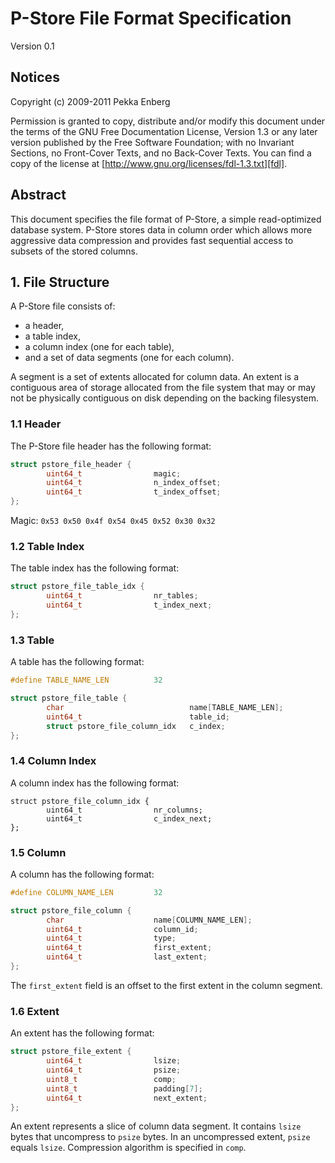 P-Store File Format Specification
=================================

Version 0.1

## Notices

Copyright (c) 2009-2011 Pekka Enberg

Permission is granted to copy, distribute and/or modify this document
under the terms of the GNU Free Documentation License, Version 1.3
or any later version published by the Free Software Foundation;
with no Invariant Sections, no Front-Cover Texts, and no Back-Cover Texts.
You can find a copy of the license at [http://www.gnu.org/licenses/fdl-1.3.txt][fdl].

  [fdl]: http://www.gnu.org/licenses/fdl-1.3.txt

## Abstract

This document specifies the file format of P-Store, a simple read-optimized
database system.  P-Store stores data in column order which allows more
aggressive data compression and provides fast sequential access to subsets of
the stored columns.

## 1. File Structure

A P-Store file consists of:

 * a header,
 * a table index,
 * a column index (one for each table),
 * and a set of data segments (one for each column).

A segment is a set of extents allocated for column data. An extent is a
contiguous area of storage allocated from the file system that may or may not
be physically contiguous on disk depending on the backing filesystem.

### 1.1 Header

The P-Store file header has the following format:

```c
struct pstore_file_header {
        uint64_t                magic;
        uint64_t                n_index_offset;
        uint64_t                t_index_offset;
};
```

Magic: `0x53 0x50 0x4f 0x54 0x45 0x52 0x30 0x32`

### 1.2 Table Index

The table index has the following format:

```c
struct pstore_file_table_idx {
        uint64_t                nr_tables;
        uint64_t                t_index_next;
};
```

### 1.3 Table

A table has the following format:

```c
#define TABLE_NAME_LEN          32

struct pstore_file_table {
        char                            name[TABLE_NAME_LEN];
        uint64_t                        table_id;
        struct pstore_file_column_idx   c_index;
};
```

### 1.4 Column Index

A column index has the following format:

```
struct pstore_file_column_idx {
        uint64_t                nr_columns;
        uint64_t                c_index_next;
};
```

### 1.5 Column

A column has the following format:

```c
#define COLUMN_NAME_LEN         32

struct pstore_file_column {
        char                    name[COLUMN_NAME_LEN];
        uint64_t                column_id;
        uint64_t                type;
        uint64_t                first_extent;
        uint64_t                last_extent;
};
```

The ``first_extent`` field is an offset to the first extent in the column
segment.

### 1.6 Extent

An extent has the following format:

```c
struct pstore_file_extent {
        uint64_t                lsize;
        uint64_t                psize;
        uint8_t                 comp;
        uint8_t                 padding[7];
        uint64_t                next_extent;
};
```

An extent represents a slice of column data segment. It contains ``lsize``
bytes that uncompress to ``psize`` bytes. In an uncompressed extent, ``psize``
equals ``lsize``. Compression algorithm is specified in ``comp``.
